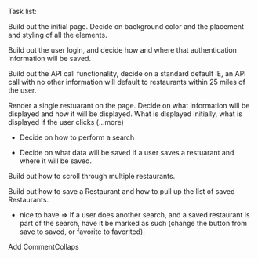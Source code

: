 Task list:

Build out the initial page. Decide on background color and the placement and styling of all the elements.

Build out the user login, and decide how and where that authentication information will be saved.

Build out the API call functionality, decide on a standard default IE, an API call with no other information will default to restaurants within 25 miles of the user. 

Render a single restuarant on the page. Decide on what information will be displayed and how it will be displayed. What is displayed initially, what is displayed if the user clicks (...more)

  - Decide on how to perform a search

  - Decide on what data will be saved if a user saves a restuarant and where it will be          saved. 

Build out how to scroll through multiple restaurants.

Build out how to save a Restaurant and how to pull up the list of saved Restaurants. 

  - nice to have => If a user does another search, and a saved restaurant is part of the search, have it be marked as such (change the button from save to saved, or favorite to favorited).



Add CommentCollaps
